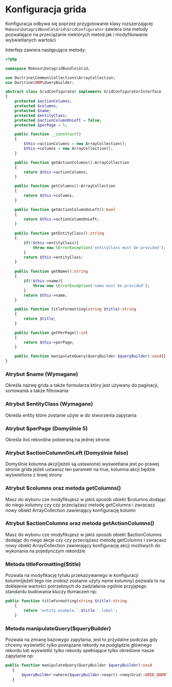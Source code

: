 # Konfiguracja grida

Konfiguracja odbywa się poprzez przygotowanie klasy rozszerzającej `Makoso\DatagridBundle\Grid\GridConfigurator`
zawiera ona metody pozwalające na przeciążanie niektórych metod jak i modyfikowanie wyświetlanych wartości

Interfejs zawiera następujące metody:

```php
<?php

namespace Makoso\DatagridBundle\Grid;

use Doctrine\Common\Collections\ArrayCollection;
use Doctrine\ORM\QueryBuilder;

abstract class GridConfigurator implements GridConfiguratorInterface
{
    protected $actionColumns;
    protected $columns;
    protected $name;
    protected $entityClass;
    protected $actionColumnOnLeft = false;
    protected $perPage = 5;

    public function __construct()
    {
        $this->actionColumns = new ArrayCollection();
        $this->columns = new ArrayCollection();
    }

    public function getActionColumns():ArrayCollection
    {
        return $this->actionColumns;
    }

    public function getColumns():ArrayCollection
    {
        return $this->columns;
    }

    public function getActionColumnOnLeft():bool
    {
        return $this->actionColumnOnLeft;
    }
    
    public function getEntityClass():string
    {
        if(!$this->entityClass){
            throw new \ErrorException('entityClass must be provided');
        }
        return $this->entityClass;
    }
    
    public function getName():string
    {
        if(!$this->name){
            throw new \ErrorException('name must be provided');
        }
        return $this->name;
    }

    public function titleFormatting(string $title):string
    {
        return $title;
    }

    public function getPerPage():int
    {
        return $this->perPage;
    }

    public function manipulateQuery(QueryBuilder $queryBuilder):void{}
}
```

### Atrybut $name (Wymagane)

Określa nazwę grida a także formularza który jest używany do paginacji, sortowania a także filtrowania

### Atrybut $entityClass (Wymagane)

Określa entity które zostanie użyte w do stworzenia zapytania

### Atrybut $perPage (Domyślnie 5)

Określa iloś rekordów pobieraną na jednej stronie

### Atrybut $actionColumnOnLeft (Domyślnie false)

Domyślnie kolumna akcji(jeżeli są ustawione) wyświetlana jest po prawej stronie grida
jeżeli ustawisz ten parametr na true, kolumna akcji będzie wyświetlona z lewej strony

### Atrybut $columns oraz metoda getColumns()

Masz do wyboru cze modyfikujesz w jakiś sposób obiekt $columns dodając do niego kolumny 
czy czy przeciążasz metodę getColumns i zwracasz nowy obiekt ArrayCollection zawierający konfigurację kolumn

### Atrybut $actionColumns oraz metoda getActionColumns()


Masz do wyboru cze modyfikujesz w jakiś sposób obiekt $actionColumns dodając do niego akcje 
czy czy przeciążasz metodę getColumns i zwracasz nowy obiekt ArrayCollection zawierający konfigurację akcji możliwych do wykonania na pojedynczym rekordzie


### Metoda titleFormatting($title)


Pozwala na modyfikację tytułu przekazywanego w konfiguracji kolumn(jeżeli tego nie zrobisz zostanie użyty name kolumny) pozwala to na doklejenie wartości
potrzebnych do zadziałania ogólnie przyjętego standardu budowania kluczy tłumaczeń np:

 ```php
 public function titleFormatting(string $title):string
     {
         return 'entity.example.'.$title.'.label';
     }
 ```
 
### Metoda manipulateQuery($queryBuilder)

Pozwala na zmianę bazowygo zapytania, jest to przydatne podczas gdy chcemy wyświetlić tylko powiązane rekordy na podglądzie głównego rekordu lub wyświetlić
tylko rekordy spełniające tylko określone nasze zapytanie
np:
 
 ```php
public function manipulateQuery(QueryBuilder $queryBuilder):void
    {
        $queryBuilder->where($queryBuilder->expr()->neq(Grid::GRID_QUERY_ALIAS.'.name', ':test'))->setParameter(':test','test');
    }
```
